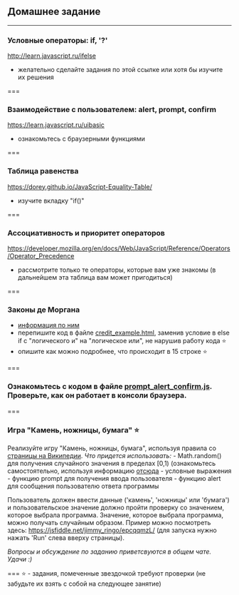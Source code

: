 ## Домашнее задание
___
### Условные операторы: if, '?'

http://learn.javascript.ru/ifelse
* желательно сделайте задания по этой ссылке или хотя бы изучите их решения

===
### Взаимодействие с пользователем: alert, prompt, confirm

https://learn.javascript.ru/uibasic
* ознакомьтесь с браузерными функциями

===
### Таблица равенства

https://dorey.github.io/JavaScript-Equality-Table/
* изучите вкладку "if()"

===
### Ассоциативность и приоритет операторов

https://developer.mozilla.org/en/docs/Web/JavaScript/Reference/Operators/Operator_Precedence
* рассмотрите только те операторы, которые вам уже знакомы (в дальнейшем эта таблица вам может пригодиться)

===
### Законы де Моргана

* [информация по ним](https://ru.wikipedia.org/wiki/%D0%97%D0%B0%D0%BA%D0%BE%D0%BD%D1%8B_%D0%B4%D0%B5_%D0%9C%D0%BE%D1%80%D0%B3%D0%B0%D0%BD%D0%B0) 
* перепишите код в файле [credit_example.html](/credit_example.html), заменив условие в else if с "логического и" на "логическое или", не нарушив работу кода ⭐
* опишите как можно подробнее, что происходит в 15 строке ⭐

===
### Ознакомьтесь с кодом в файле [prompt_alert_confirm.js](/prompt_alert_confirm.js). Проверьте, как он работает в консоли браузера.

===
### Игра "Камень, ножницы, бумага" ⭐

Реализуйте игру "Камень, ножницы, бумага", используя правила со [страницы на Википедии](https://ru.wikipedia.org/wiki/%D0%9A%D0%B0%D0%BC%D0%B5%D0%BD%D1%8C,_%D0%BD%D0%BE%D0%B6%D0%BD%D0%B8%D1%86%D1%8B,_%D0%B1%D1%83%D0%BC%D0%B0%D0%B3%D0%B0).
_Что придется использовать:_
    - Math.random() для получения случайного значения в пределах [0,1) (ознакомьтесь самостоятельно, используя информацию [отсюда](https://developer.mozilla.org/ru/docs/Web/JavaScript/Reference/Global_Objects/Math/random)
    - условные выражения
    - функцию prompt для получения ввода пользователя
    - функцию alert для сообщения пользователю ответа программы

Пользователь должен ввести данные ('камень', 'ножницы' или 'бумага') и пользовательское значение должно пройти проверку со значением, которое выбрала программа. Значение, которое выбрала программа, можно получать случайным образом. Пример можно посмотреть здесь: https://jsfiddle.net/jimmy_ringo/epcqqmzL/ (для запуска нужно нажать 'Run' слева вверху страницы).

_Вопросы и обсуждение по заданию приветсвуются в общем чате. Удачи :)_

===
⭐  - задания, помеченные звездочкой требуют проверки (не забудьте их взять с собой на следующее занятие)
